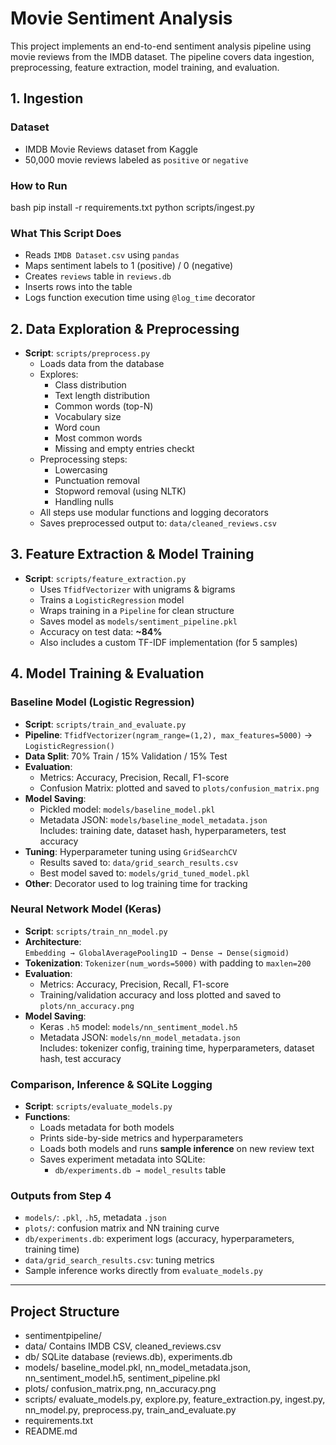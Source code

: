 # Movie Sentiment Analysis  
This project implements an end-to-end sentiment analysis pipeline using movie reviews from the IMDB dataset. The pipeline covers data ingestion, preprocessing, feature extraction, model training, and evaluation.

## 1. Ingestion
### Dataset
- IMDB Movie Reviews dataset from Kaggle
- 50,000 movie reviews labeled as `positive` or `negative`

### How to Run
bash
pip install -r requirements.txt
python scripts/ingest.py

### What This Script Does
- Reads `IMDB Dataset.csv` using `pandas`
- Maps sentiment labels to 1 (positive) / 0 (negative)
- Creates `reviews` table in `reviews.db`
- Inserts rows into the table
- Logs function execution time using `@log_time` decorator


## 2. Data Exploration & Preprocessing
- **Script**: `scripts/preprocess.py`
    - Loads data from the database
    - Explores:
        - Class distribution
        - Text length distribution
        - Common words (top-N)
        - Vocabulary size
        - Word coun
        - Most common words
        - Missing and empty entries checkt
    - Preprocessing steps:
        - Lowercasing
        - Punctuation removal
        - Stopword removal (using NLTK)
        - Handling nulls
    - All steps use modular functions and logging decorators
    - Saves preprocessed output to: `data/cleaned_reviews.csv`


## 3. Feature Extraction & Model Training
- **Script**: `scripts/feature_extraction.py`
    - Uses `TfidfVectorizer` with unigrams & bigrams
    - Trains a `LogisticRegression` model
    - Wraps training in a `Pipeline` for clean structure
    - Saves model as `models/sentiment_pipeline.pkl`
    - Accuracy on test data: **~84%**
    - Also includes a custom TF-IDF implementation (for 5 samples)


## 4. Model Training & Evaluation

### Baseline Model (Logistic Regression)
- **Script**: `scripts/train_and_evaluate.py`
- **Pipeline**: `TfidfVectorizer(ngram_range=(1,2), max_features=5000)` → `LogisticRegression()`
- **Data Split**: 70% Train / 15% Validation / 15% Test
- **Evaluation**:
  - Metrics: Accuracy, Precision, Recall, F1-score
  - Confusion Matrix: plotted and saved to `plots/confusion_matrix.png`
- **Model Saving**:
  - Pickled model: `models/baseline_model.pkl`
  - Metadata JSON: `models/baseline_model_metadata.json`  
    Includes: training date, dataset hash, hyperparameters, test accuracy
- **Tuning**: Hyperparameter tuning using `GridSearchCV`
  - Results saved to: `data/grid_search_results.csv`
  - Best model saved to: `models/grid_tuned_model.pkl`
- **Other**: Decorator used to log training time for tracking


### Neural Network Model (Keras)
- **Script**: `scripts/train_nn_model.py`
- **Architecture**:  
  `Embedding → GlobalAveragePooling1D → Dense → Dense(sigmoid)`
- **Tokenization**: `Tokenizer(num_words=5000)` with padding to `maxlen=200`
- **Evaluation**:
  - Metrics: Accuracy, Precision, Recall, F1-score
  - Training/validation accuracy and loss plotted and saved to `plots/nn_accuracy.png`
- **Model Saving**:
  - Keras `.h5` model: `models/nn_sentiment_model.h5`
  - Metadata JSON: `models/nn_model_metadata.json`  
    Includes: tokenizer config, training time, hyperparameters, dataset hash, test accuracy


### Comparison, Inference & SQLite Logging
- **Script**: `scripts/evaluate_models.py`
- **Functions**:
  - Loads metadata for both models
  - Prints side-by-side metrics and hyperparameters
  - Loads both models and runs **sample inference** on new review text
  - Saves experiment metadata into SQLite:
    - `db/experiments.db → model_results` table


### Outputs from Step 4
- `models/`: `.pkl`, `.h5`, metadata `.json`
- `plots/`: confusion matrix and NN training curve
- `db/experiments.db`: experiment logs (accuracy, hyperparameters, training time)
- `data/grid_search_results.csv`: tuning metrics 
-  Sample inference works directly from `evaluate_models.py`

---

## Project Structure
- sentimentpipeline/
- data/ Contains IMDB CSV, cleaned_reviews.csv 
- db/ SQLite database (reviews.db), experiments.db
- models/ baseline_model.pkl, nn_model_metadata.json, nn_sentiment_model.h5, sentiment_pipeline.pkl
- plots/ confusion_matrix.png, nn_accuracy.png
- scripts/ evaluate_models.py, explore.py, feature_extraction.py, ingest.py, nn_model.py, preprocess.py, train_and_evaluate.py
- requirements.txt
- README.md


